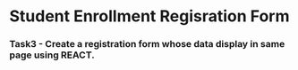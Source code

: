 # Student Enrollment Regisration Form 
### Task3 - Create a registration form whose data display in same page using REACT.


